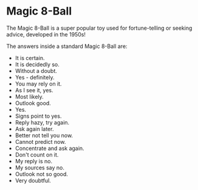 # Magic 8-Ball
The Magic 8-Ball is a super popular toy used for fortune-telling or seeking advice, developed in the 1950s!

The answers inside a standard Magic 8-Ball are:

* It is certain.
* It is decidedly so.
* Without a doubt.
* Yes - definitely.
* You may rely on it.
* As I see it, yes.
* Most likely.
* Outlook good.
* Yes.
* Signs point to yes.
* Reply hazy, try again.
* Ask again later.
* Better not tell you now.
* Cannot predict now.
* Concentrate and ask again.
* Don't count on it.
* My reply is no.
* My sources say no.
* Outlook not so good.
* Very doubtful.
